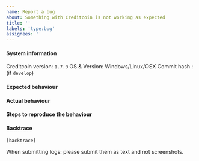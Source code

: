 ```yaml
---
name: Report a bug
about: Something with Creditcoin is not working as expected
title: ''
labels: 'type:bug'
assignees: ''
---
```


#### System information

Creditcoin version: `1.7.0`
OS & Version: Windows/Linux/OSX
Commit hash : (if `develop`)

#### Expected behaviour


#### Actual behaviour


#### Steps to reproduce the behaviour


#### Backtrace

````
[backtrace]
````

When submitting logs: please submit them as text and not screenshots.
